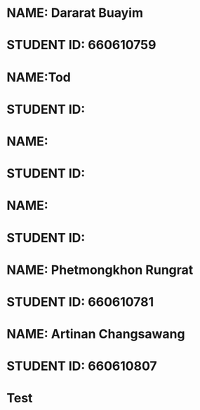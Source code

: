 # NAME: Dararat Buayim
# STUDENT ID: 660610759
# NAME:Tod
# STUDENT ID:
# NAME:
# STUDENT ID:
# NAME:
# STUDENT ID:
# NAME: Phetmongkhon Rungrat
# STUDENT ID: 660610781
# NAME: Artinan Changsawang
# STUDENT ID: 660610807
# Test 
